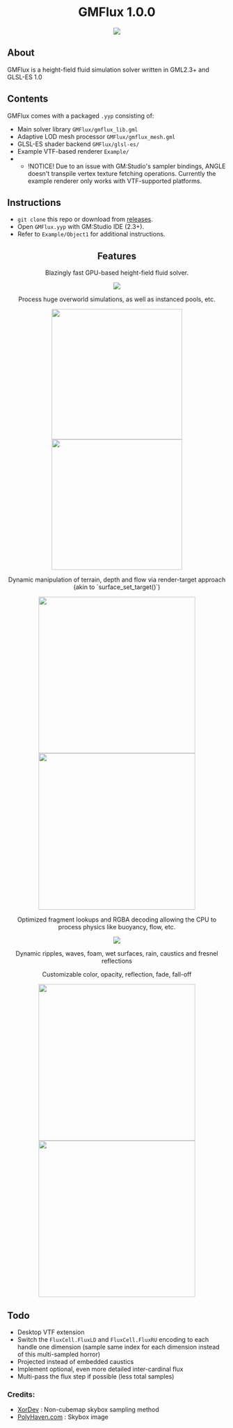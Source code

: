 <h1 align="center">
  GMFlux 1.0.0
</h1>
<p align="center">
  <img src="https://user-images.githubusercontent.com/12619098/197270053-cb102163-895e-40aa-80f8-4e8007af517d.gif">
</p>

## About
GMFlux is a height-field fluid simulation solver written in GML2.3+ and GLSL-ES 1.0

## Contents
GMFlux comes with a packaged `.yyp` consisting of:
- Main solver library `GMFlux/gmflux_lib.gml`
- Adaptive LOD mesh processor `GMFlux/gmflux_mesh.gml`
- GLSL-ES shader backend `GMFlux/glsl-es/`
- Example VTF-based renderer `Example/`
- - !NOTICE! Due to an issue with GM:Studio's sampler bindings, ANGLE doesn't transpile vertex texture fetching operations. Currently the example renderer only works with VTF-supported platforms.

## Instructions
- `git clone` this repo or download from [releases](https://github.com/Fanatrick/GMFlux/releases/).
- Open `GMFlux.yyp` with GM:Studio IDE (2.3+).
- Refer to `Example/Object1` for additional instructions.

<h2 align="center">Features</h2>
<p align="center">Blazingly fast GPU-based height-field fluid solver.</p>
<p align="center">
  <img src="https://user-images.githubusercontent.com/12619098/197278837-1b967714-12d9-48c3-8a0e-116548c4a152.gif">
</p>

<p align="center">Process huge overworld simulations, as well as instanced pools, etc.</p>
<p align="center">
  <img height=300 src="https://user-images.githubusercontent.com/12619098/197369069-5539fb75-5079-47dc-af18-ba5884ea4032.gif">
  <img height=300 src="https://user-images.githubusercontent.com/12619098/197278491-37e95e5a-1feb-45a7-820a-27182379a309.gif">
</p>

<p align="center">Dynamic manipulation of terrain, depth and flow via render-target approach (akin to `surface_set_target()`)</p>
<p align="center">
  <img width=360 src="https://user-images.githubusercontent.com/12619098/197279186-b80c7a58-e41f-4a1f-a137-97e18ad38bb7.gif">
  <img width=360 src="https://user-images.githubusercontent.com/12619098/197280227-5009d67f-a2cc-40f9-b5e4-8d9d5244958e.gif">
</p>

<p align="center">Optimized fragment lookups and RGBA decoding allowing the CPU to process physics like buoyancy, flow, etc.</p>
<p align="center">
  <img src="https://user-images.githubusercontent.com/12619098/197280063-bd0bc543-a1b8-4154-94c5-66909dd1ac8b.gif">
</p>

<p align="center">Dynamic ripples, waves, foam, wet surfaces, rain, caustics and fresnel reflections</p>
<p align="center">Customizable color, opacity, reflection, fade, fall-off </p>
<p align="center">
  <img width=360 src="https://user-images.githubusercontent.com/12619098/197280439-c677bd26-554b-4521-88ef-8df10f576471.gif">
  <img width=360 src="https://user-images.githubusercontent.com/12619098/197281021-bceccbe2-240e-4b41-ae1f-281ac1c9c794.gif">
</p>

## Todo
- Desktop VTF extension
- Switch the `FluxCell.FluxLD` and `FluxCell.FluxRU` encoding to each handle one dimension (sample same index for each dimension instead of this multi-sampled horror)
- Projected instead of embedded caustics
- Implement optional, even more detailed inter-cardinal flux
- Multi-pass the flux step if possible (less total samples)

### Credits:
- [XorDev](https://github.com/XorDev/) : Non-cubemap skybox sampling method
- [PolyHaven.com](https://polyhaven.com/) : Skybox image
